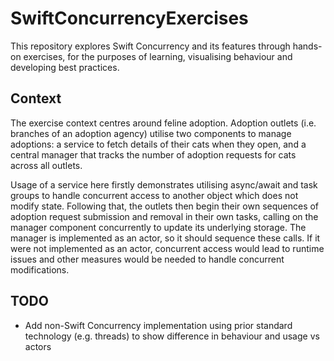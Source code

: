 # SwiftConcurrencyExercises

This repository explores Swift Concurrency and its features through hands-on exercises, for the purposes of learning, visualising behaviour and developing best practices.

## Context

The exercise context centres around feline adoption. Adoption outlets (i.e. branches of an adoption agency) utilise two components to manage adoptions: a service to fetch details of their cats when they open, and a central manager that tracks the number of adoption requests for cats across all outlets. 

Usage of a service here firstly demonstrates utilising async/await and task groups to handle concurrent access to another object which does not modify state. Following that, the outlets then begin their own sequences of adoption request submission and removal in their own tasks, calling on the manager component concurrently to update its underlying storage. The manager is implemented as an actor, so it should sequence these calls. If it were not implemented as an actor, concurrent access would lead to runtime issues and other measures would be needed to handle concurrent modifications. 

## TODO
- Add non-Swift Concurrency implementation using prior standard technology (e.g. threads) to show difference in behaviour and usage vs actors
